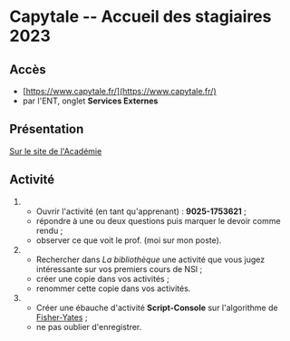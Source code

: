 # Capytale -- Accueil des stagiaires 2023

## Accès

 - [https://www.capytale.fr/](https://www.capytale.fr/)
 - par l'ENT, onglet **Services Externes**

## Présentation

[Sur le site de l'Académie](https://www.pedagogie.ac-nantes.fr/enseignements-informatiques/enseignement/nsi/capytale-1481317.kjsp)
 

## Activité

1. - Ouvrir l'activité (en tant qu'apprenant) : **9025-1753621** ;
   - répondre à une ou deux questions puis marquer le devoir comme
     rendu ;
   - observer ce que voit le prof. (moi sur mon poste).
2. - Rechercher dans _La bibliothèque_ une activité que vous jugez
   intéressante sur vos premiers cours de NSI ;
   - créer une copie dans vos activités ;
   - renommer cette copie dans vos activités.
3. - Créer une ébauche d'activité **Script-Console** sur l'algorithme de
   [Fisher-Yates](https://fr.wikipedia.org/wiki/M%C3%A9lange_de_Fisher-Yates) ;
   - ne pas oublier d'enregistrer.
